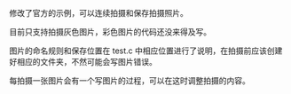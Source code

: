 修改了官方的示例，可以连续拍摄和保存拍摄照片。

目前只支持拍摄灰色图片，彩色图片的代码还没来得及写。

图片的命名规则和保存位置在 test.c 中相应位置进行了说明，在拍摄前应该创建好相应的文件夹，不然可能会写图片错误。

每拍摄一张图片会有一个写图片的过程，可以在这时调整拍摄的内容。